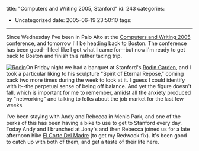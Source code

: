title: "Computers and Writing 2005, Stanford"
id: 243
categories:
  - Uncategorized
date: 2005-06-19 23:50:10
tags:
---

Since Wednesday I've been in Palo Alto at the [Computers and Writing 2005](http://cw2005.stanford.edu/) conference, and tomorrow I'll be heading back to Boston. The conference has been good--I feel like I got what I came for--but now I'm ready to get back to Boston and finish this rather taxing trip. 

 [![Rodin](/drupal-4.7/files/images/rodin-eternalrepose.jpg)](/drupal-4.7/node/242)On Friday night we had a banquet at Stanford's [Rodin Garden](http://ccva.stanford.edu/rodinsculpturegarden.html), and I took a particular liking to his sculpture &quot;Spirit of Eternal Repose,&quot; coming back two more times during the week to look at it. I guess I could identify with it--the perpetual sense of being off balance. And yet the figure doesn't fall, which is important for me to remember, amidst all the anxiety produced by &quot;networking&quot; and talking to folks about the job market for the last few weeks. 

I've been staying with Andy and Rebecca in Menlo Park, and one of the perks of this has been having a bike to use to get to Stanford every day. Today Andy and I brunched at Jony's and then Rebecca joined us for a late afternoon hike [El Corte Del Madre](http://www.openspace.org/preserves/pr_madera.asp) (to get my Redwook fix). It's been good to catch up with both of them, and get a taste of their life here.